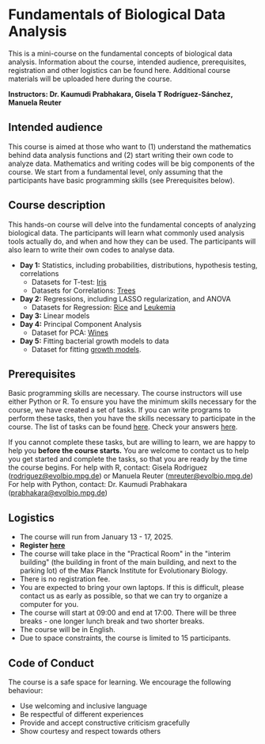 # Fundamentals of Biological Data Analysis
This is a mini-course on the fundamental concepts of biological data analysis. Information about the course, intended audience, prerequisites, registration and other logistics can be found here. Additional course materials will be uploaded here during the course. 

**Instructors: Dr. Kaumudi Prabhakara, Gisela T Rodríguez-Sánchez, Manuela Reuter**

Intended audience 
----------------------

This course is aimed at those who want to (1) understand the mathematics behind data analysis functions and (2) start writing their own code to analyze data. Mathematics and writing codes will be big components of the course. We start from a fundamental level, only assuming that the participants have basic programming skills (see Prerequisites below). 


Course description 
----------------------

This hands-on course will delve into the fundamental concepts of analyzing biological data. The participants will learn what commonly used analysis tools actually do, and when and how they can be used. The participants will also learn to write their own codes to analyse data. 

  - **Day 1:** Statistics, including probabilities, distributions, hypothesis testing, correlations
     - Datasets for T-test: [Iris](https://github.com/kaumudiprabhakara/fundamentals-of-biological-data-analysis/blob/main/iris.csv)
     - Datasets for Correlations: [Trees](https://github.com/kaumudiprabhakara/fundamentals-of-biological-data-analysis/blob/main/trees.csv)
  - **Day 2:** Regressions, including LASSO regularization, and ANOVA
     - Datasets for Regression: [Rice](https://github.com/kaumudiprabhakara/fundamentals-of-biological-data-analysis/blob/main/rice_dataset.csv) and [Leukemia](https://github.com/kaumudiprabhakara/fundamentals-of-biological-data-analysis/blob/main/standardized_leukemia_data.csv)
  - **Day 3:** Linear models
  - **Day 4:** Principal Component Analysis
      - Dataset for PCA: [Wines](https://github.com/kaumudiprabhakara/fundamentals-of-biological-data-analysis/blob/main/wine_dataset.csv)
  - **Day 5:** Fitting bacterial growth models to data
      - Dataset for fitting [growth models](https://github.com/kaumudiprabhakara/fundamentals-of-biological-data-analysis/blob/main/growth.csv). 

Prerequisites  
----------------------

Basic programming skills are necessary. The course instructors will use either Python or R. 
To ensure you have the minimum skills necessary for the course, we have created a set of tasks. If you can write programs to perform these tasks, then you have the skills necessary to participate in the course. The list of tasks can be found [here](https://github.com/kaumudiprabhakara/fundamentals-of-biological-data-analysis/blob/main/Prereq_tasks.pdf). Check your answers [here](https://github.com/kaumudiprabhakara/fundamentals-of-biological-data-analysis/blob/main/Prerequisite_tasks_answers.pdf). 

If you cannot complete these tasks, but are willing to learn, we are happy to help you **before the course starts.** You are welcome to contact us to help you get started and complete the tasks, so that you are ready by the time the course begins.
For help with R, contact: Gisela Rodriguez (rodriguez@evolbio.mpg.de) or Manuela Reuter (mreuter@evolbio.mpg.de)
For help with Python, contact: Dr. Kaumudi Prabhakara (prabhakara@evolbio.mpg.de)


Logistics  
----------------------
  - The course will run from January 13 - 17, 2025.
  - **Register [here](https://survey.academiccloud.de/index.php/773252?newtest=Y&lang=en)**
  - The course will take place in the "Practical Room" in the "interim building" (the building in front of the main building, and next to the parking lot) of the Max Planck Institute for Evolutionary Biology. 
  - There is no registration fee. 
  - You are expected to bring your own laptops. If this is difficult, please contact us as early as possible, so that we can try to organize a computer for you. 
  - The course will start at 09:00 and end at 17:00. There will be three breaks - one longer lunch break and two shorter breaks. 
  - The course will be in English.
  - Due to space constraints, the course is limited to 15 participants. 

Code of Conduct
----------------------
The course is a safe space for learning. We encourage the following behaviour:
   - Use welcoming and inclusive language
   - Be respectful of different experiences
   - Provide and accept constructive criticism gracefully
   - Show courtesy and respect towards others
